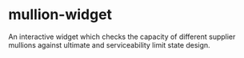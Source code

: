 # mullion-widget
An interactive widget which checks the capacity of different supplier mullions against ultimate and serviceability limit state design.
